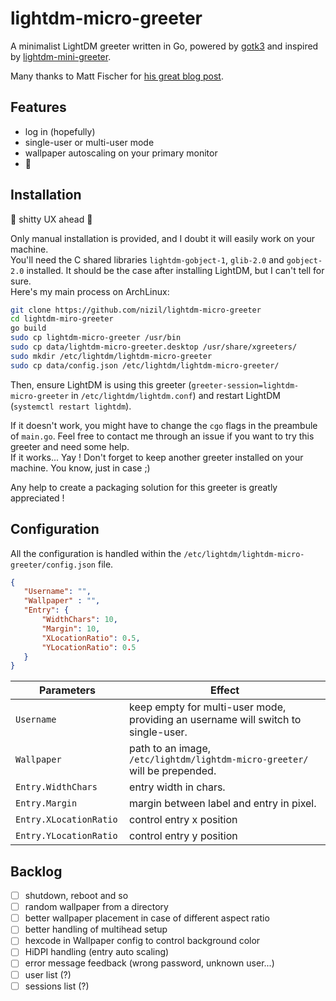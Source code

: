 # lightdm-micro-greeter
A minimalist LightDM greeter written in Go, powered by [gotk3](https://github.com/gotk3/gotk3) and inspired by [lightdm-mini-greeter](https://github.com/prikhi/lightdm-mini-greeter).  

Many thanks to Matt Fischer for [his great blog post](http://www.mattfischer.com/blog/archives/5).

## Features
- log in (hopefully)
- single-user or multi-user mode
- wallpaper autoscaling on your primary monitor
- :bug:

## Installation
 :rotating_light: shitty UX ahead :rotating_light:

Only manual installation is provided, and I doubt it will easily work on your machine.  
You'll need the C shared libraries `lightdm-gobject-1`, `glib-2.0` and `gobject-2.0` installed. It should be the case after installing LightDM, but I can't tell for sure.  
Here's my main process on ArchLinux:
```bash
git clone https://github.com/nizil/lightdm-micro-greeter
cd lightdm-miro-greeter
go build
sudo cp lightdm-micro-greeter /usr/bin
sudo cp data/lightdm-micro-greeter.desktop /usr/share/xgreeters/
sudo mkdir /etc/lightdm/lightdm-micro-greeter
sudo cp data/config.json /etc/lightdm/lightdm-micro-greeter/
```
Then, ensure LightDM is using this greeter (`greeter-session=lightdm-micro-greeter` in `/etc/lightdm/lightdm.conf`) and restart LightDM (`systemctl restart lightdm`).

If it doesn't work, you might have to change the `cgo` flags in the preambule of `main.go`.
Feel free to contact me through an issue if you want to try this greeter and need some help.  
If it works... Yay ! Don't forget to keep another greeter installed on your machine. You know, just in case ;)

Any help to create a packaging solution for this greeter is greatly appreciated !

## Configuration

All the configuration is handled within the `/etc/lightdm/lightdm-micro-greeter/config.json` file.
```json
{
   "Username": "",
   "Wallpaper" : "",
   "Entry": {
       "WidthChars": 10,
       "Margin": 10,
       "XLocationRatio": 0.5,
       "YLocationRatio": 0.5
   }
}
```

| Parameters | Effect |
|------------|--------|
| `Username` | keep empty for multi-user mode, providing an username will switch to single-user. |
| `Wallpaper` | path to an image, `/etc/lightdm/lightdm-micro-greeter/` will be prepended. |
| `Entry.WidthChars` | entry width in chars. |
| `Entry.Margin` | margin between label and entry in pixel. |
| `Entry.XLocationRatio ` | control entry x position |
| `Entry.YLocationRatio` | control entry y position |

## Backlog 
- [ ] shutdown, reboot and so
- [ ] random wallpaper from a directory
- [ ] better wallpaper placement in case of different aspect ratio
- [ ] better handling of multihead setup
- [ ] hexcode in Wallpaper config to control background color
- [ ] HiDPI handling (entry auto scaling)
- [ ] error message feedback (wrong password, unknown user...)
- [ ] user list (?)
- [ ] sessions list (?)
